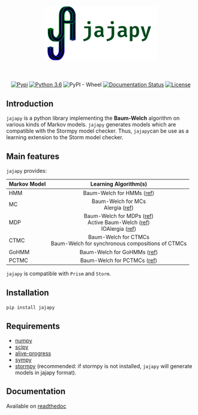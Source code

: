<div align="center">
<h1>
<img src="logo.png" width="300">
</h1><br>

[![Pypi](https://img.shields.io/pypi/v/jajapy)](https://pypi.org/project/jajapy/)
[![Python 3.6](https://img.shields.io/badge/python-3.6%2B-blue)](https://www.python.org/downloads/release/python-360/)
![PyPI - Wheel](https://img.shields.io/pypi/wheel/aalpy)
[![Documentation Status](https://readthedocs.org/projects/jajapy/badge/?version=latest)](https://jajapy.readthedocs.io/en/latest/?badge=latest)
[![License](https://img.shields.io/github/license/Rapfff/jajapy)](https://en.wikipedia.org/wiki/MIT_License)
</div>


## Introduction
`jajapy` is a python library implementing the **Baum-Welch** algorithm on various kinds of Markov models.
`jajapy` generates models which are compatible with the Stormpy model checker. Thus, `jajapy`can be use as a learning extension to the Storm model checker.


## Main features
`jajapy` provides:

<div align="center">
	
| Markov Model   |      Learning Algorithm(s) |
|-------|:-------------:|
| HMM    | Baum-Welch for HMMs  ([ref](https://web.ece.ucsb.edu/Faculty/Rabiner/ece259/Reprints/tutorial%20on%20hmm%20and%20applications.pdf)) |
| MC     | Baum-Welch for MCs <br /> Alergia ([ref](https://www.researchgate.net/publication/2543721_Learning_Stochastic_Regular_Grammars_by_Means_of_a_State_Merging_Method/stats)) |
| MDP    | Baum-Welch for MDPs ([ref](https://arxiv.org/abs/2110.03014))<br /> Active Baum-Welch ([ref](https://arxiv.org/abs/2110.03014))<br /> IOAlergia ([ref](https://link.springer.com/content/pdf/10.1007/s10994-016-5565-9.pdf))|
| CTMC   | Baum-Welch for CTMCs <br /> Baum-Welch for synchronous compositions of CTMCs|
| GoHMM  | Baum-Welch for GoHMMs ([ref](http://www.inass.org/2020/2020022920.pdf)) |
| PCTMC  | Baum-Welch for PCTMCs ([ref](https://arxiv.org/abs/2302.08588))|

</div>

`jajapy` is compatible with `Prism` and `Storm`.

## Installation
``pip install jajapy``

## Requirements
- [numpy](https://numpy.org/)
- [scipy](https://scipy.org/)
- [alive-progress](https://github.com/rsalmei/alive-progress) 
- [sympy](https://www.sympy.org/en/index.html)
- [stormpy](https://github.com/moves-rwth/stormpy) (recommended: if stormpy is not installed, `jajapy` will generate models in jajapy format).

## Documentation
Available on [readthedoc](https://jajapy.readthedocs.io/en/latest/?)
